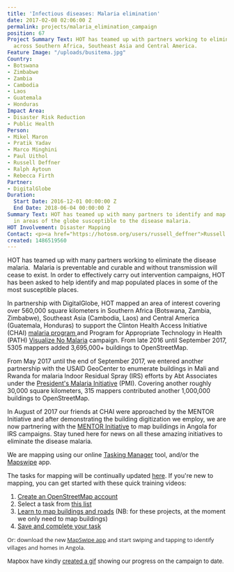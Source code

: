 ```yaml
---
title: 'Infectious diseases: Malaria elimination'
date: 2017-02-08 02:06:00 Z
permalink: projects/malaria_elimination_campaign
position: 67
Project Summary Text: HOT has teamed up with partners working to eliminate malaria
  across Southern Africa, Southeast Asia and Central America.
Feature Image: "/uploads/busitema.jpg"
Country:
- Botswana
- Zimbabwe
- Zambia
- Cambodia
- Laos
- Guatemala
- Honduras
Impact Area:
- Disaster Risk Reduction
- Public Health
Person:
- Mikel Maron
- Pratik Yadav
- Marco Minghini
- Paul Uithol
- Russell Deffner
- Ralph Aytoun
- Rebecca Firth
Partner:
- DigitalGlobe
Duration:
  Start Date: 2016-12-01 00:00:00 Z
  End Date: 2018-06-04 00:00:00 Z
Summary Text: HOT has teamed up with many partners to identify and map populated places
  in areas of the globe susceptible to the disease malaria.
HOT Involvement: Disaster Mapping
Contact: <p><a href="https://hotosm.org/users/russell_deffner">Russell Deffner</a></p>
created: 1486519560
---
```


<p>HOT has teamed up with many partners working to eliminate the disease malaria.&nbsp; Malaria is preventable and curable and without transmission will cease to exist. In order to effectively carry out intervention campaigns, HOT has been asked to help identify and map populated places in some of the most susceptible places.</p><p>In partnership with DigitalGlobe, HOT mapped an area of interest covering over 560,000 square kilometers in Southern Africa (Botswana, Zambia, Zimbabwe), Southeast Asia (Cambodia, Laos) and Central America (Guatemala, Honduras) to support the Clinton Health Access Initiative (CHAI) <a href="http://www.clintonhealthaccess.org/program/malaria/">malaria program </a>and <span id="docs-internal-guid-cad9e9d3-e4d9-f1f7-70d9-ca3c915e7727">Program for Appropriate Technology in Health (PATH) <a href="http://visualizenomalaria.org/">Visualize No Malaria</a> campaign. From late 2016 until September 2017, 5305 mappers added 3,695,000+ buildings to OpenStreetMap.<br></span></p><p>From May 2017 until the end of September 2017, we entered another partnership with the USAID GeoCenter to enumerate buildings in Mali and Rwanda for malaria Indoor Residual Spray (IRS) efforts by Abt Associates under the <a href="https://www.pmi.gov/">President's Malaria Initiative</a> (PMI). Covering another roughly 30,000 square kilometers, 315 mappers contributed another 1,000,000 buildings to OpenStreetMap.</p><p>In August of 2017 our friends at CHAI were approached by the MENTOR Initiative and after demonstrating the building digitization we employ, we are now partnering with the <a href="http://thementorinitiative.org/what-we-do/malaria-2">MENTOR Initiative</a> to map buildings in Angola for IRS campaigns. Stay tuned here for news on all these amazing initiatives to eliminate the disease malaria.</p><p>We are mapping using our online <a href="http://tasks.hotosm.org">Tasking Manager</a> tool, and/or the <a href="http://mapswipe.org/">Mapswipe</a> app.</p><p>The tasks for mapping will be continually updated <a href="http://tasks.hotosm.org/?sort_by=priority&amp;direction=asc&amp;search=malaria" target="_blank">here</a>. If you're new to mapping, you can get started with these quick training videos:</p><ol><li><a href="http://www.youtube.com/embed/HDPvn1yg64w" target="_blank">Create an OpenStreetMap account</a></li><li>Select a task from <a href="http://bit.ly/2miQUyZ">this list</a></li><li><a href="http://www.youtube.com/embed/waX3Nhix0-0" target="_blank">Learn to map buildings and roads</a>&nbsp;(NB: for these projects, at the moment we only need to map buildings)</li><li><a href="http://www.youtube.com/embed/IpgD2lWHzys" target="_blank">Save and complete your task</a></li></ol><p style="font-style: normal; font-variant-ligatures: normal; font-variant-caps: normal; font-weight: normal; font-size: 14px; font-family: 'Open Sans', Arial, sans-serif;"><span style="font-size: 13.008px;">Or: download the new&nbsp;<a href="http://mapswipe.org/">MapSwipe app</a>&nbsp;and start swiping and tapping to</span><span style="font-size: 13.008px;">&nbsp;identify villages and homes in Angola.</span></p><p><span style="font-size: 13.008px;">Mapbox have kindly <a href="https://www.mapbox.com/malaria-mapping/#5.8/-19.036/24.323">created a gif</a> showing our progress on the campaign to date.</span></p>
